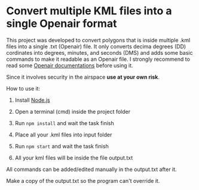 # Convert multiple KML files into a single Openair format

This project was developed to convert polygons that is inside multiple .kml files into a single .txt (Openair) file. It only converts decima degrees (DD) cordinates into degrees, minutes, and seconds (DMS) and adds some basic commands to make it readable as an Openair file. I strongly recommend to read some [Openair documentations](http://www.winpilot.com/usersguide/userairspace.asp) before using it.

Since it involves security in the airspace **use at your own risk**.

How to use it:

1. Install [Node.js](https://nodejs.org/en)

1. Open a terminal (cmd) inside the project folder

1. Run `npm install` and wait the task finish

1. Place all your .kml files into input folder

1. Run `npm start` and wait the task finish

1. All your kml files will be inside the file output.txt

All commands can be added/edited manually in the output.txt after it.

Make a copy of the output.txt so the program can't override it.
